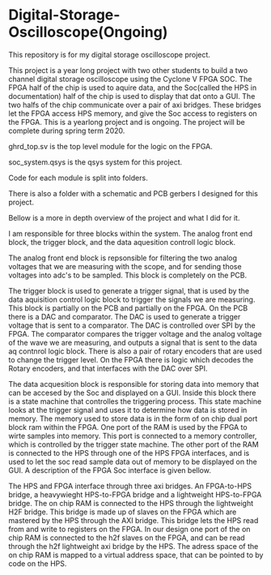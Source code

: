 # Digital-Storage-Oscilloscope(Ongoing)

This repository is for my digital storage oscilloscope project.

This project is a year long project with two other students to build a two channel digital storage oscilloscope
using the Cyclone V FPGA SOC. The FPGA half of the chip is used to aquire data, and the Soc(called the HPS in documentation) half of the chip is used to display that dat onto a GUI. The two halfs of the chip communicate over a pair of axi bridges. These bridges let the FPGA access HPS memory, and give the Soc access to registers on the FPGA.  This is a yearlong project and is ongoing. The project will be complete during spring term 2020. 

ghrd_top.sv is the top level module for the logic on the FPGA.

soc_system.qsys is the qsys system for this project.

Code for each module is split into folders.

There is also a folder with a schematic and PCB gerbers I designed for this project. 





Bellow is a more in depth overview of the project and what I did for it. 

I am responsible for three blocks within the system. The analog front end block, the trigger block, 
and the data aquesition controll logic block.

The analog front end block is repsonsible for filtering the two analog voltages that we are measuring with the scope, and for sending
those voltages into adc's to be sampled. This block is completely on the PCB.

The trigger block is used to generate a trigger signal, that is used by the data aquisition control logic block to trigger the signals we are measuring. This block is partially on the PCB and partially on the FPGA. On the PCB there is a DAC and comparator. The DAC is used to generate a trigger voltage that is sent to a comparator. The DAC is controlled over SPI by the FPGA. The comparator compares the trigger voltage and the analog voltage of the wave we are measuring, and outputs a signal that is sent to the data aq contnrol logic block. There is also a pair of rotary encoders that are used to change the trigger level.
On the FPGA there is logic which decodes the Rotary encoders, and that interfaces with the DAC over SPI.

The data acquesition block is responsible for storing data into memory that can be accesed by the Soc and displayed on a GUI. 
Inside this block there is a state machine that controlles the triggering process. This state machine looks at the trigger signal and
uses it to determine how data is stored in memory. The memory used to store data is in the form of on chip dual port block ram within the FPGA. One port of the RAM is used by the FPGA to wirte samples into memory. This port is connected to a memory controller, which is controlled by the trigger state machine. The other port of the RAM is connected to the HPS through one of the HPS FPGA interfaces, and is used to let the soc read sample data out of memory to be displayed on the GUI. A description of the FPGA Soc interface is given bellow. 

The HPS and FPGA interface through three axi bridges. An FPGA-to-HPS bridge, a heavywieght HPS-to-FPGA bridge and a lightweight HPS-to-FPGA bridge. The on chip RAM is connected to the HPS through the  lightweight H2F bridge. This bridge is made up of slaves on the FPGA which are mastered by the HPS through the AXI bridge. This bridge lets the HPS read from and write to registers on the FPGA. In our design one port of the on chip RAM is connected to the h2f slaves on the FPGA, and can be read through the h2f lightweight axi bridge by the HPS. The adress space of the on chip RAM is mapped to a virtual address space, that can be pointed to by code on the HPS. 






